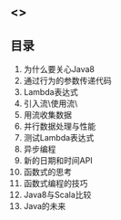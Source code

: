 
## <>

## 目录
1. 为什么要关心Java8
2. 通过行为的参数传递代码
3. Lambda表达式
4. 引入流\使用流\
6. 用流收集数据
7. 并行数据处理与性能
8. 测试Lambda表达式
11. 异步编程
12. 新的日期和时间API
13. 函数式的思考
14. 函数式编程的技巧
15. Java8与Scala比较
16. Java的未来
